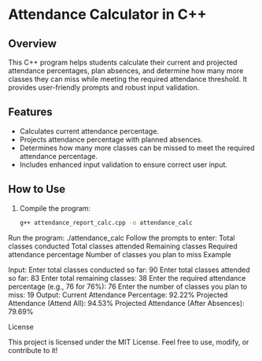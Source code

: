 # Attendance Calculator in C++

## Overview
This C++ program helps students calculate their current and projected attendance percentages, plan absences, and determine how many more classes they can miss while meeting the required attendance threshold. It provides user-friendly prompts and robust input validation.

## Features
- Calculates current attendance percentage.
- Projects attendance percentage with planned absences.
- Determines how many more classes can be missed to meet the required attendance percentage.
- Includes enhanced input validation to ensure correct user input.

## How to Use
1. Compile the program:
   ```bash
   g++ attendance_report_calc.cpp -o attendance_calc
Run the program: 
./attendance_calc
Follow the prompts to enter:
Total classes conducted
Total classes attended
Remaining classes
Required attendance percentage
Number of classes you plan to miss
Example

Input:
Enter total classes conducted so far: 90
Enter total classes attended so far: 83
Enter total remaining classes: 38
Enter the required attendance percentage (e.g., 76 for 76%): 76
Enter the number of classes you plan to miss: 19
Output:
Current Attendance Percentage: 92.22%
Projected Attendance (Attend All): 94.53%
Projected Attendance (After Absences): 79.69%

License

This project is licensed under the MIT License. Feel free to use, modify, or contribute to it!
